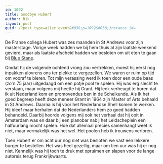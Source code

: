 ```yaml
---
id: 1092
title: Goodbye Hubert
author: Rik
layout: post
guid: /?post_type=ai1ec_event&#038;p=1092&#038;instance_id=
---
```

De Franse collega Hubert was zes maanden in St Andrews voor zijn masterstage. Vorige week hadden we bij hem thuis al zijn laatste weekend gevierd, maar als laatste afscheid hadden we besloten om uit eten te gaan bij [Blue Stane][1].

Omdat hij de volgende ochtend vroeg zou vertrekken, moest hij eerst nog inpakken alovrens ons ter plekke te vergezellen. We waren er ruim op tijd om vooraf te bieren. Tot mijn verassing werd ik toen door een oude baas (zo'n 75 jaar) uitgedaagd om een potje pool te spelen. Hij was erg slecht te verstaan, maar volgens mij heette hij Grant. Hij leek verheugd te horen dat ik uit Nederland kom en promovendus ben in de Scheikunde. Als ik het goed begreep heeft deze meneer Grant in 1964 zijn Master of Arts behaald in St Andrews. Daarna is hij voor het Nederlandse Shell komen te werken. Hij bleef maar herhalen dat de Nederlanders hem zo goed hadden behandeld. Daarbij hoorde volgens mij ook het verhaal dat hij ooit in Amsterdam was en daar bij een pianobar nabij het Leidscheplein een halfuurlang mocht spelen. Hoe dat allemaal precies samenhangt weet ik niet, maar vermakelijk was het wel. Het poolen heb ik trouwens verloren.

Toen Hubert er om acht uur nog niet was besloten we vast een lekkere burger te bestellen. Het was heel gezellig, maar om tien uur was hij er nog niet. Kennelijk was hij toch te druk met opruimen en slapen voor de lange autoreis terug Frankrijkwaarts.

 [1]: http://www.bluestane-standrews.co.uk/ "Blue Stane"